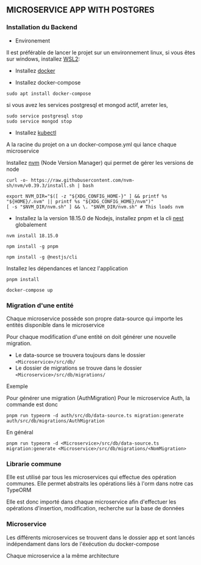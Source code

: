 ## MICROSERVICE APP WITH POSTGRES


### Installation du Backend

- Environement

Il est préférable de lancer le projet sur un environnement linux, si vous êtes sur windows, installez [WSL2](https://learn.microsoft.com/en-us/windows/wsl/install):

- Installez [docker](https://docs.docker.com/engine/install/ubuntu/)

- Installez docker-compose

```
sudo apt install docker-compose
```

si vous avez les services postgresql et mongod actif, arreter les,


```
sudo service postgresql stop
sudo service mongod stop
```

- Installez [kubectl](https://kubernetes.io/docs/tasks/tools/#kubectl)

A la racine du projet on a un docker-compose.yml qui lance chaque microservice

Installez [nvm](https://github.com/nvm-sh/nvm) (Node Version Manager) qui permet de gérer les versions de node

```
curl -o- https://raw.githubusercontent.com/nvm-sh/nvm/v0.39.3/install.sh | bash

export NVM_DIR="$([ -z "${XDG_CONFIG_HOME-}" ] && printf %s "${HOME}/.nvm" || printf %s "${XDG_CONFIG_HOME}/nvm")"
[ -s "$NVM_DIR/nvm.sh" ] && \. "$NVM_DIR/nvm.sh" # This loads nvm
```

- Installez la la version  18.15.0 de Nodejs, installez pnpm et  la cli [nest](https://docs.nestjs.com/cli/overview) globalement

```
nvm install 18.15.0

npm install -g pnpm

npm install -g @nestjs/cli
```

Installez les dépendances et lancez l'application

```
pnpm install

docker-compose up
```


### Migration d'une entité

Chaque microservice possède son propre data-source qui importe les entités disponible dans le microservice

Pour chaque modification d'une entité on doit générer une nouvelle migration.

- Le data-source se trouvera toujours dans le dossier `<Microservice>/src/db/`
- Le dossier de migrations se trouve dans le dossier  `<Microservice>/src/db/migrations/`

Exemple

Pour générer une migration (AuthMigration) Pour le microservice Auth, la commande est donc

```
pnpm run typeorm -d auth/src/db/data-source.ts migration:generate auth/src/db/migrations/AuthMigration
```

En général

```
pnpm run typeorm -d <Microservice>/src/db/data-source.ts migration:generate <Microservice>/src/db/migrations/<NomMigration>
```

### Librarie commune

Elle est utilisé par tous les microservices qui effectue des opération communes. Elle permet abstraits les opérations liés à l'orm dans notre cas TypeORM

Elle est donc importé dans chaque microservice afin d'effectuer les opérations d'insertion, modification, recherche sur la base de données

### Microservice

Les différents microservices se trouvent dans le dossier app et sont lancés indépendament dans lors de l'éxécution du docker-compose

Chaque microservice a la même architecture


